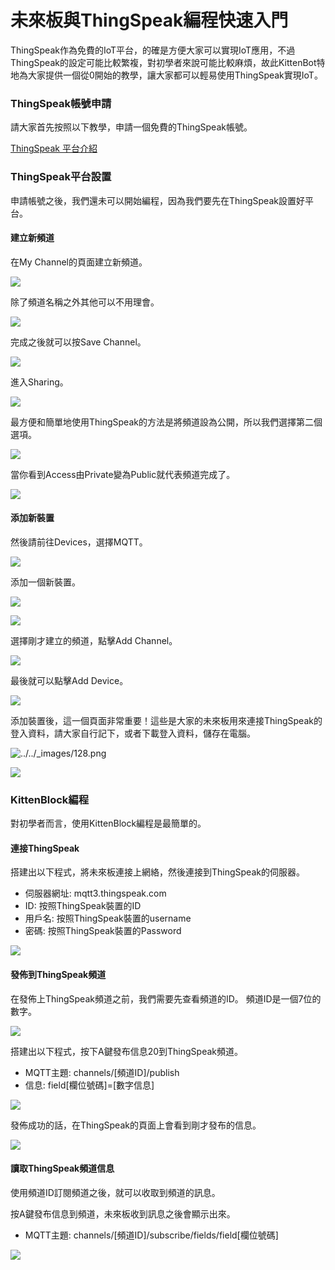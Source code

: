 # 未來板與ThingSpeak編程快速入門

ThingSpeak作為免費的IoT平台，的確是方便大家可以實現IoT應用，不過ThingSpeak的設定可能比較繁複，對初學者來說可能比較麻煩，故此KittenBot特地為大家提供一個從0開始的教學，讓大家都可以輕易使用ThingSpeak實現IoT。

### ThingSpeak帳號申請

請大家首先按照以下教學，申請一個免費的ThingSpeak帳號。

[ThingSpeak 平台介紹](../iotplatform/thingspeak.md)

### ThingSpeak平台設置

申請帳號之後，我們還未可以開始編程，因為我們要先在ThingSpeak設置好平台。

#### 建立新頻道

在My Channel的頁面建立新頻道。

![](https://kittenbothk.readthedocs.io/en/latest/\_images/127.png)

除了頻道名稱之外其他可以不用理會。

![](https://kittenbothk.readthedocs.io/en/latest/\_images/29.png)

完成之後就可以按Save Channel。

![](https://kittenbothk.readthedocs.io/en/latest/\_images/39.png)

進入Sharing。

![](https://kittenbothk.readthedocs.io/en/latest/\_images/411.png)

最方便和簡單地使用ThingSpeak的方法是將頻道設為公開，所以我們選擇第二個選項。

![](https://kittenbothk.readthedocs.io/en/latest/\_images/59.png)

當你看到Access由Private變為Public就代表頻道完成了。

![](https://kittenbothk.readthedocs.io/en/latest/\_images/66.png)

#### 添加新裝置

然後請前往Devices，選擇MQTT。

![](https://kittenbothk.readthedocs.io/en/latest/\_images/76.png)

添加一個新裝置。

![](https://kittenbothk.readthedocs.io/en/latest/\_images/85.png)

![](https://kittenbothk.readthedocs.io/en/latest/\_images/94.png)

選擇剛才建立的頻道，點擊Add Channel。

![](https://kittenbothk.readthedocs.io/en/latest/\_images/106.png)

最後就可以點擊Add Device。

![](https://kittenbothk.readthedocs.io/en/latest/\_images/1111.png)

添加裝置後，這一個頁面非常重要！這些是大家的未來板用來連接ThingSpeak的登入資料，請大家自行記下，或者下載登入資料，儲存在電腦。

![../../\_images/128.png](https://kittenbothk.readthedocs.io/en/latest/\_images/128.png)

![](https://kittenbothk.readthedocs.io/en/latest/\_images/136.png)

### KittenBlock編程

對初學者而言，使用KittenBlock編程是最簡單的。

#### 連接ThingSpeak

搭建出以下程式，將未來板連接上網絡，然後連接到ThingSpeak的伺服器。

* 伺服器網址: mqtt3.thingspeak.com
* ID: 按照ThingSpeak裝置的ID
* 用戶名: 按照ThingSpeak裝置的username
* 密碼: 按照ThingSpeak裝置的Password

![](https://kittenbothk.readthedocs.io/en/latest/\_images/144.png)

#### 發佈到ThingSpeak頻道

在發佈上ThingSpeak頻道之前，我們需要先查看頻道的ID。 頻道ID是一個7位的數字。

![](https://kittenbothk.readthedocs.io/en/latest/\_images/153.png)

搭建出以下程式，按下A鍵發布信息20到ThingSpeak頻道。

* MQTT主題: channels/\[頻道ID]/publish
* 信息: field\[欄位號碼]=\[數字信息]

![](https://kittenbothk.readthedocs.io/en/latest/\_images/162.png)

發佈成功的話，在ThingSpeak的頁面上會看到剛才發布的信息。

![](https://kittenbothk.readthedocs.io/en/latest/\_images/174.png)

#### 讀取ThingSpeak頻道信息

使用頻道ID訂閱頻道之後，就可以收取到頻道的訊息。

按A鍵發布信息到頻道，未來板收到訊息之後會顯示出來。

* MQTT主題: channels/\[頻道ID]/subscribe/fields/field\[欄位號碼]

![](https://kittenbothk.readthedocs.io/en/latest/\_images/183.png)
